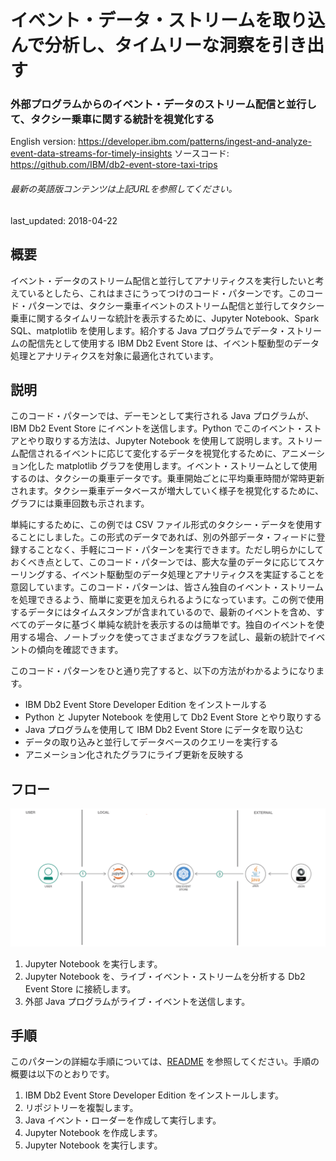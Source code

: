 # イベント・データ・ストリームを取り込んで分析し、タイムリーな洞察を引き出す

### 外部プログラムからのイベント・データのストリーム配信と並行して、タクシー乗車に関する統計を視覚化する

English version: https://developer.ibm.com/patterns/ingest-and-analyze-event-data-streams-for-timely-insights
  ソースコード: https://github.com/IBM/db2-event-store-taxi-trips

###### 最新の英語版コンテンツは上記URLを参照してください。
last_updated: 2018-04-22

 ## 概要

イベント・データのストリーム配信と並行してアナリティクスを実行したいと考えているとしたら、これはまさにうってつけのコード・パターンです。このコード・パターンでは、タクシー乗車イベントのストリーム配信と並行してタクシー乗車に関するタイムリーな統計を表示するために、Jupyter Notebook、Spark SQL、matplotlib を使用します。紹介する Java プログラムでデータ・ストリームの配信先として使用する IBM Db2 Event Store は、イベント駆動型のデータ処理とアナリティクスを対象に最適化されています。

## 説明

このコード・パターンでは、デーモンとして実行される Java プログラムが、IBM Db2 Event Store にイベントを送信します。Python でこのイベント・ストアとやり取りする方法は、Jupyter Notebook を使用して説明します。ストリーム配信されるイベントに応じて変化するデータを視覚化するために、アニメーション化した matplotlib グラフを使用します。イベント・ストリームとして使用するのは、タクシーの乗車データです。乗車開始ごとに平均乗車時間が常時更新されます。タクシー乗車データベースが増大していく様子を視覚化するために、グラフには乗車回数も示されます。

単純にするために、この例では CSV ファイル形式のタクシー・データを使用することにしました。この形式のデータであれば、別の外部データ・フィードに登録することなく、手軽にコード・パターンを実行できます。ただし明らかにしておくべき点として、このコード・パターンでは、膨大な量のデータに応じてスケーリングする、イベント駆動型のデータ処理とアナリティクスを実証することを意図しています。このコード・パターンは、皆さん独自のイベント・ストリームを処理できるよう、簡単に変更を加えられるようになっています。この例で使用するデータにはタイムスタンプが含まれているので、最新のイベントを含め、すべてのデータに基づく単純な統計を表示するのは簡単です。独自のイベントを使用する場合、ノートブックを使ってさまざまなグラフを試し、最新の統計でイベントの傾向を確認できます。

このコード・パターンをひと通り完了すると、以下の方法がわかるようになります。

* IBM Db2 Event Store Developer Edition をインストールする
* Python と Jupyter Notebook を使用して Db2 Event Store とやり取りする
* Java プログラムを使用して IBM Db2 Event Store にデータを取り込む
* データの取り込みと並行してデータベースのクエリーを実行する
* アニメーション化されたグラフにライブ更新を反映する

## フロー

![フロー](./images/taxi2-arch.png)

1. Jupyter Notebook を実行します。
1. Jupyter Notebook を、ライブ・イベント・ストリームを分析する Db2 Event Store に接続します。
1. 外部 Java プログラムがライブ・イベントを送信します。

## 手順

このパターンの詳細な手順については、[README](https://github.com/IBM/db2-event-store-taxi-trips/blob/master/README.md) を参照してください。手順の概要は以下のとおりです。

1. IBM Db2 Event Store Developer Edition をインストールします。
1. リポジトリーを複製します。
1. Java イベント・ローダーを作成して実行します。
1. Jupyter Notebook を作成します。
1. Jupyter Notebook を実行します。
